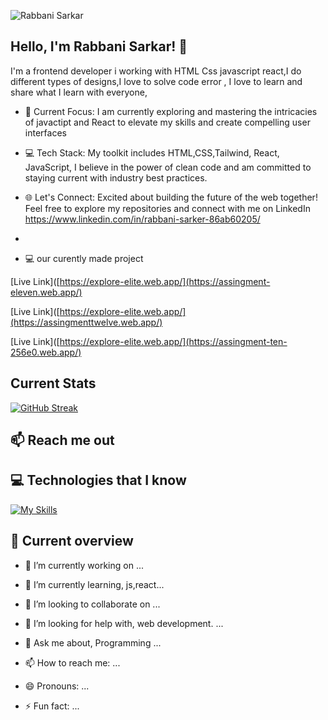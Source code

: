 ![Rabbani Sarkar](https://github.com/programmerrabbanii/programmerrabbanii/assets/135486188/fd6c26d6-6b56-4ed0-b552-cb31fb0d8840)

## Hello, I'm Rabbani Sarkar! 👋

I'm a frontend developer i working with HTML Css  javascript react,I do different types of designs,I love to solve code error ,
I love to learn and share what I learn with everyone,

-  🚀 Current Focus: I am currently exploring and mastering the intricacies of javactipt and React to elevate my skills and create compelling user interfaces

-  💻 Tech Stack: My toolkit includes HTML,CSS,Tailwind, React, JavaScript,  I believe in the power of clean code and am committed to staying current with industry best practices.

-  🌐 Let's Connect: Excited about building the future of the web together! Feel free to explore my repositories and connect with me on LinkedIn  https://www.linkedin.com/in/rabbani-sarker-86ab60205/

-  

-  💻 our curently made project

  [Live Link]([https://explore-elite.web.app/](https://assingment-eleven.web.app/)

 [Live Link]([https://explore-elite.web.app/](https://assingmenttwelve.web.app/)

 [Live Link]([https://explore-elite.web.app/](https://assingment-ten-256e0.web.app/)




## Current Stats
[![GitHub Streak](https://github-readme-streak-stats.herokuapp.com?user=programmerrabbanii&theme=catppuccin-mocha)](https://git.io/streak-stats) 

## 📫 Reach me out




## 💻 Technologies that I know
[![My Skills](https://skillicons.dev/icons?i=html,css,tailwindcss,bootstrap,js,react,firebase,mongodb)](https://skillicons.dev)

## 👀 Current overview

- 🔭 I’m currently working on ...
- 🌱 I’m currently learning,  js,react...
- 👯 I’m looking to collaborate on ...
- 🤔 I’m looking for help with, web development. ...
- 💬 Ask me about, Programming ...
- 📫 How to reach me: ...

- 😄 Pronouns: ...
- ⚡ Fun fact: ...

